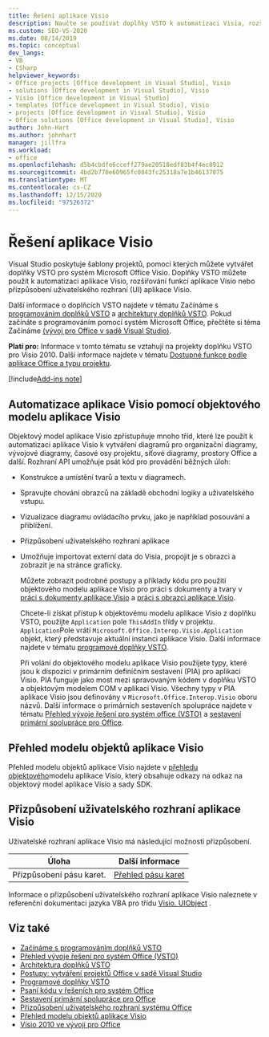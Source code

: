 ```yaml
---
title: Řešení aplikace Visio
description: Naučte se používat doplňky VSTO k automatizaci Visia, rozšiřování funkcí Visio nebo přizpůsobení uživatelského rozhraní (UI) aplikace Visio.
ms.custom: SEO-VS-2020
ms.date: 08/14/2019
ms.topic: conceptual
dev_langs:
- VB
- CSharp
helpviewer_keywords:
- Office projects [Office development in Visual Studio], Visio
- solutions [Office development in Visual Studio], Visio
- Visio [Office development in Visual Studio]
- templates [Office development in Visual Studio], Visio
- projects [Office development in Visual Studio], Visio
- Office solutions [Office development in Visual Studio], Visio
author: John-Hart
ms.author: johnhart
manager: jillfra
ms.workload:
- office
ms.openlocfilehash: d5b4cbdfe6cceff279ae20518edf83b4f4ec8912
ms.sourcegitcommit: 4bd2b770e60965fc0843fc25318a7e1b46137875
ms.translationtype: MT
ms.contentlocale: cs-CZ
ms.lasthandoff: 12/15/2020
ms.locfileid: "97526372"
---
```

# <a name="visio-solutions"></a>Řešení aplikace Visio
  Visual Studio poskytuje šablony projektů, pomocí kterých můžete vytvářet doplňky VSTO pro systém Microsoft Office Visio. Doplňky VSTO můžete použít k automatizaci aplikace Visio, rozšiřování funkcí aplikace Visio nebo přizpůsobení uživatelského rozhraní (UI) aplikace Visio.

 Další informace o doplňcích VSTO najdete v tématu Začínáme s [programováním doplňků VSTO](../vsto/getting-started-programming-vsto-add-ins.md) a [architektury doplňků VSTO](../vsto/architecture-of-vsto-add-ins.md). Pokud začínáte s programováním pomocí systém Microsoft Office, přečtěte si téma Začínáme [&#40;vývoj pro Office v sadě Visual Studio&#41;](../vsto/getting-started-office-development-in-visual-studio.md).

 **Platí pro:** Informace v tomto tématu se vztahují na projekty doplňku VSTO pro Visio 2010. Další informace najdete v tématu [Dostupné funkce podle aplikace Office a typu projektu](../vsto/features-available-by-office-application-and-project-type.md).

[!include[Add-ins note](includes/addinsnote.md)]

## <a name="automate-visio-by-using-the-visio-object-model"></a>Automatizace aplikace Visio pomocí objektového modelu aplikace Visio
 Objektový model aplikace Visio zpřístupňuje mnoho tříd, které lze použít k automatizaci aplikace Visio k vytváření diagramů pro organizační diagramy, vývojové diagramy, časové osy projektu, síťové diagramy, prostory Office a další. Rozhraní API umožňuje psát kód pro provádění běžných úloh:

- Konstrukce a umístění tvarů a textu v diagramech.

- Spravujte chování obrazců na základě obchodní logiky a uživatelského vstupu.

- Vizualizace diagramu ovládacího prvku, jako je například posouvání a přiblížení.

- Přizpůsobení uživatelského rozhraní aplikace

- Umožňuje importovat externí data do Visia, propojit je s obrazci a zobrazit je na stránce graficky.

  Můžete zobrazit podrobné postupy a příklady kódu pro použití objektového modelu aplikace Visio pro práci s dokumenty a tvary v [práci s dokumenty aplikace Visio](../vsto/working-with-visio-documents.md) a [práci s obrazci aplikace Visio](../vsto/working-with-visio-shapes.md).

  Chcete-li získat přístup k objektovému modelu aplikace Visio z doplňku VSTO, použijte `Application` pole `ThisAddIn` třídy v projektu. `Application`Pole vrátí `Microsoft.Office.Interop.Visio.Application` objekt, který představuje aktuální instanci aplikace Visio. Další informace najdete v tématu [programové doplňky VSTO](../vsto/programming-vsto-add-ins.md).

  Při volání do objektového modelu aplikace Visio použijete typy, které jsou k dispozici v primárním definičním sestavení (PIA) pro aplikaci Visio. PIA funguje jako most mezi spravovaným kódem v doplňku VSTO a objektovým modelem COM v aplikaci Visio. Všechny typy v PIA aplikace Visio jsou definovány v `Microsoft.Office.Interop.Visio` oboru názvů. Další informace o primárních sestaveních spolupráce najdete v tématu [Přehled vývoje řešení pro systém office &#40;VSTO&#41;](../vsto/office-solutions-development-overview-vsto.md) a [sestavení primární spolupráce pro Office](../vsto/office-primary-interop-assemblies.md).

## <a name="visio-object-model-overview"></a>Přehled modelu objektů aplikace Visio
 Přehled modelu objektů aplikace Visio najdete v [přehledu objektového](../vsto/visio-object-model-overview.md)modelu aplikace Visio, který obsahuje odkazy na odkaz na objektový model aplikace Visio a sady SDK.

## <a name="customize-the-user-interface-of-visio"></a>Přizpůsobení uživatelského rozhraní aplikace Visio
 Uživatelské rozhraní aplikace Visio má následující možnosti přizpůsobení.

|Úloha|Další informace|
|----------|--------------------------|
|Přizpůsobení pásu karet.|[Přehled pásu karet](../vsto/ribbon-overview.md)|

 Informace o přizpůsobení uživatelského rozhraní aplikace Visio naleznete v referenční dokumentaci jazyka VBA pro třídu [Visio. UIObject](/office/vba/api/Visio.UIObject) .

## <a name="see-also"></a>Viz také
- [Začínáme s programováním doplňků VSTO](../vsto/getting-started-programming-vsto-add-ins.md)
- [Přehled vývoje řešení pro systém Office &#40;VSTO&#41;](../vsto/office-solutions-development-overview-vsto.md)
- [Architektura doplňků VSTO](../vsto/architecture-of-vsto-add-ins.md)
- [Postupy: vytváření projektů Office v sadě Visual Studio](../vsto/how-to-create-office-projects-in-visual-studio.md)
- [Programové doplňky VSTO](../vsto/programming-vsto-add-ins.md)
- [Psaní kódu v řešeních pro systém Office](../vsto/writing-code-in-office-solutions.md)
- [Sestavení primární spolupráce pro Office](../vsto/office-primary-interop-assemblies.md)
- [Přizpůsobení uživatelského rozhraní systému Office](../vsto/office-ui-customization.md)
- [Přehled modelu objektů aplikace Visio](../vsto/visio-object-model-overview.md)
- [Visio 2010 ve vývoji pro Office](/previous-versions/office/developer/office-2010/ff604964(v=office.14))
